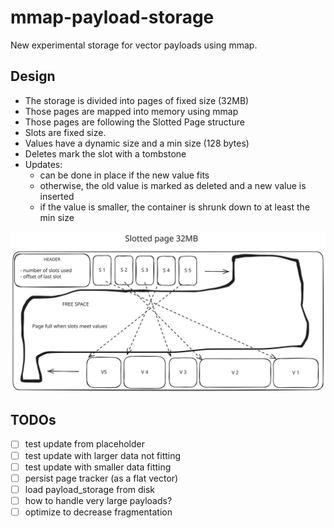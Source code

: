 # mmap-payload-storage

New experimental storage for vector payloads using mmap.

## Design

- The storage is divided into pages of fixed size (32MB)
- Those pages are mapped into memory using mmap
- Those pages are following the Slotted Page structure
- Slots are fixed size.
- Values have a dynamic size and a min size (128 bytes)
- Deletes mark the slot with a tombstone
- Updates:
  - can be done in place if the new value fits
  - otherwise, the old value is marked as deleted and a new value is inserted
  - if the value is smaller, the container is shrunk down to at least the min size

![Slotted Page](./slotted%20pages.svg)

## TODOs

- [ ] test update from placeholder
- [ ] test update with larger data not fitting
- [ ] test update with smaller data fitting
- [ ] persist page tracker (as a flat vector)
- [ ] load payload_storage from disk
- [ ] how to handle very large payloads?
- [ ] optimize to decrease fragmentation